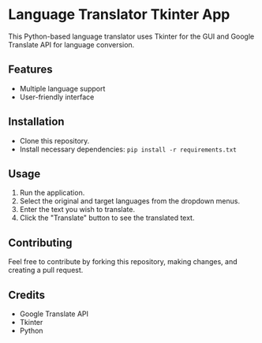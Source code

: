# Language Translator Tkinter App

This Python-based language translator uses Tkinter for the GUI and Google Translate API for language conversion.

## Features
- Multiple language support
- User-friendly interface

## Installation
- Clone this repository.
- Install necessary dependencies: `pip install -r requirements.txt`

## Usage
1. Run the application.
2. Select the original and target languages from the dropdown menus.
3. Enter the text you wish to translate.
4. Click the "Translate" button to see the translated text.

## Contributing
Feel free to contribute by forking this repository, making changes, and creating a pull request.

## Credits
- Google Translate API
- Tkinter
- Python



